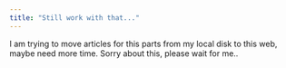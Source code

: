 ```yaml
---
title: "Still work with that..."
---
```


I am trying to move articles for this parts from my local disk to this web, maybe need more time. Sorry about this, please wait for me..